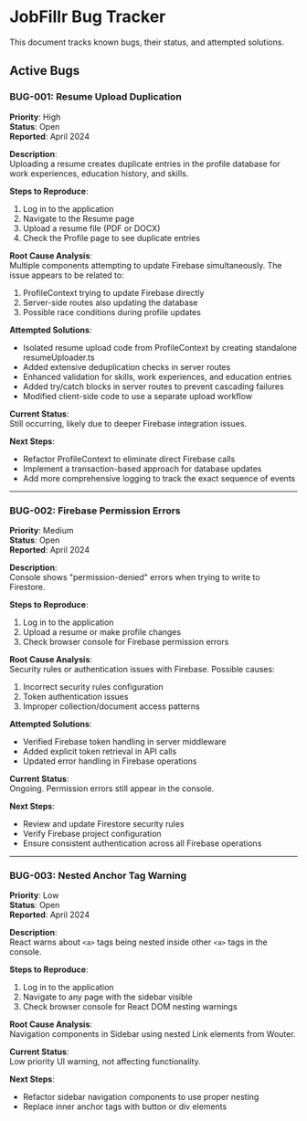 # JobFillr Bug Tracker

This document tracks known bugs, their status, and attempted solutions.

## Active Bugs

### BUG-001: Resume Upload Duplication

**Priority**: High  
**Status**: Open  
**Reported**: April 2024

**Description**:  
Uploading a resume creates duplicate entries in the profile database for work experiences, education history, and skills.

**Steps to Reproduce**:
1. Log in to the application
2. Navigate to the Resume page
3. Upload a resume file (PDF or DOCX)
4. Check the Profile page to see duplicate entries

**Root Cause Analysis**:  
Multiple components attempting to update Firebase simultaneously. The issue appears to be related to:
1. ProfileContext trying to update Firebase directly
2. Server-side routes also updating the database
3. Possible race conditions during profile updates

**Attempted Solutions**:
- Isolated resume upload code from ProfileContext by creating standalone resumeUploader.ts
- Added extensive deduplication checks in server routes
- Enhanced validation for skills, work experiences, and education entries
- Added try/catch blocks in server routes to prevent cascading failures
- Modified client-side code to use a separate upload workflow

**Current Status**:  
Still occurring, likely due to deeper Firebase integration issues.

**Next Steps**:
- Refactor ProfileContext to eliminate direct Firebase calls
- Implement a transaction-based approach for database updates
- Add more comprehensive logging to track the exact sequence of events

---

### BUG-002: Firebase Permission Errors

**Priority**: Medium  
**Status**: Open  
**Reported**: April 2024

**Description**:  
Console shows "permission-denied" errors when trying to write to Firestore.

**Steps to Reproduce**:
1. Log in to the application
2. Upload a resume or make profile changes
3. Check browser console for Firebase permission errors

**Root Cause Analysis**:  
Security rules or authentication issues with Firebase. Possible causes:
1. Incorrect security rules configuration
2. Token authentication issues
3. Improper collection/document access patterns

**Attempted Solutions**:
- Verified Firebase token handling in server middleware
- Added explicit token retrieval in API calls
- Updated error handling in Firebase operations

**Current Status**:  
Ongoing. Permission errors still appear in the console.

**Next Steps**:
- Review and update Firestore security rules
- Verify Firebase project configuration
- Ensure consistent authentication across all Firebase operations

---

### BUG-003: Nested Anchor Tag Warning

**Priority**: Low  
**Status**: Open  
**Reported**: April 2024

**Description**:  
React warns about `<a>` tags being nested inside other `<a>` tags in the console.

**Steps to Reproduce**:
1. Log in to the application
2. Navigate to any page with the sidebar visible
3. Check browser console for React DOM nesting warnings

**Root Cause Analysis**:  
Navigation components in Sidebar using nested Link elements from Wouter.

**Current Status**:  
Low priority UI warning, not affecting functionality.

**Next Steps**:
- Refactor sidebar navigation components to use proper nesting
- Replace inner anchor tags with button or div elements